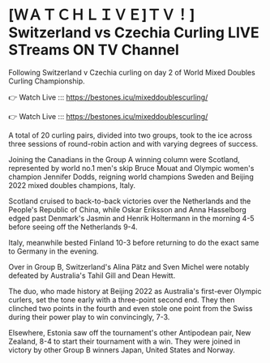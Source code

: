 # [ＷＡＴＣＨＬＩＶＥ]ＴＶ！] Switzerland vs Czechia Curling LIVE STreams ON TV Channel 

Following Switzerland v Czechia curling on day 2 of World Mixed Doubles Curling Championship.

👉 Watch Live ::: https://bestones.icu/mixeddoublescurling/

👉 Watch Live ::: https://bestones.icu/mixeddoublescurling/

A total of 20 curling pairs, divided into two groups, took to the ice across three sessions of round-robin action and with varying degrees of success.

Joining the Canadians in the Group A winning column were Scotland, represented by world no.1 men's skip Bruce Mouat and Olympic women's champion Jennifer Dodds, reigning world champions Sweden and Beijing 2022 mixed doubles champions, Italy.

Scotland cruised to back-to-back victories over the Netherlands and the People's Republic of China, while Oskar Eriksson and Anna Hasselborg edged past Denmark's Jasmin and Henrik Holtermann in the morning 4-5 before seeing off the Netherlands 9-4.

Italy, meanwhile bested Finland 10-3 before returning to do the exact same to Germany in the evening.

Over in Group B, Switzerland's Alina Pätz and Sven Michel were notably defeated by Australia's Tahil Gill and Dean Hewitt.

The duo, who made history at Beijing 2022 as Australia's first-ever Olympic curlers, set the tone early with a three-point second end. They then clinched two points in the fourth and even stole one point from the Swiss during their power play to win convincingly, 7-3.

Elsewhere, Estonia saw off the tournament's other Antipodean pair, New Zealand, 8-4 to start their tournament with a win. They were joined in victory by other Group B winners Japan, United States and Norway.
